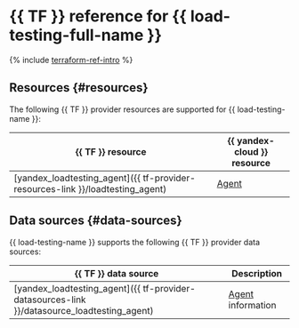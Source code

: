 # {{ TF }} reference for {{ load-testing-full-name }}

{% include [terraform-ref-intro](../_includes/terraform-ref-intro.md) %}

## Resources {#resources}

The following {{ TF }} provider resources are supported for {{ load-testing-name }}:

| **{{ TF }} resource** | **{{ yandex-cloud }} resource** |
| --- | --- |
| [yandex_loadtesting_agent]({{ tf-provider-resources-link }}/loadtesting_agent) | [Agent](./concepts/agent.md) |

## Data sources {#data-sources}

{{ load-testing-name }} supports the following {{ TF }} provider data sources:

| **{{ TF }} data source** | **Description** |
| --- | --- |
| [yandex_loadtesting_agent]({{ tf-provider-datasources-link }}/datasource_loadtesting_agent) | [Agent](./concepts/agent.md) information |
